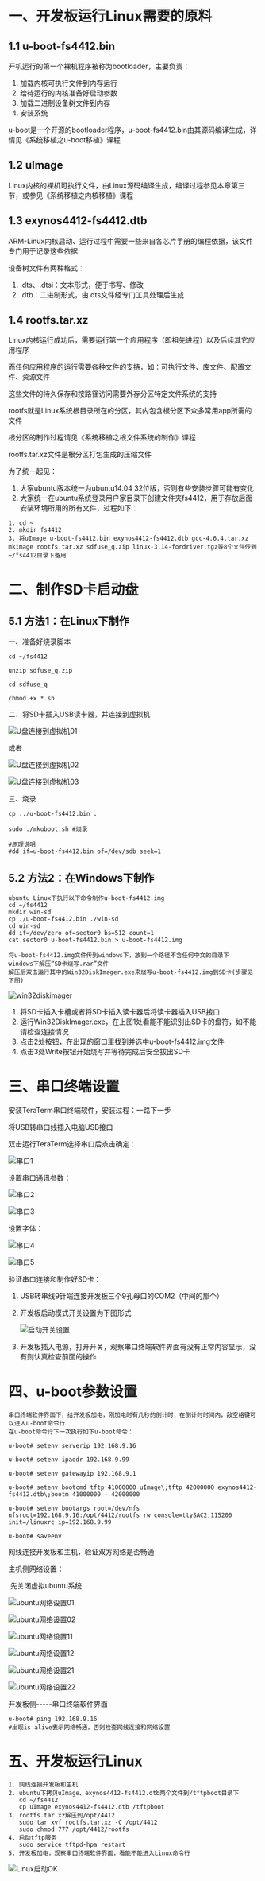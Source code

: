 # 一、开发板运行Linux需要的原料

## 1.1 u-boot-fs4412.bin

开机运行的第一个裸机程序被称为bootloader，主要负责：

1. 加载内核可执行文件到内存运行
2. 给待运行的内核准备好启动参数
3. 加载二进制设备树文件到内存
4. 安装系统

u-boot是一个开源的bootloader程序，u-boot-fs4412.bin由其源码编译生成，详情见《系统移植之u-boot移植》课程

## 1.2 uImage

Linux内核的裸机可执行文件，由Linux源码编译生成，编译过程参见本章第三节，或参见《系统移植之内核移植》课程

## 1.3 exynos4412-fs4412.dtb

ARM-Linux内核启动、运行过程中需要一些来自各芯片手册的编程依据，该文件专门用于记录这些依据

设备树文件有两种格式：

1. .dts、.dtsi：文本形式，便于书写、修改
2. .dtb：二进制形式，由.dts文件经专门工具处理后生成

## 1.4 rootfs.tar.xz

Linux内核运行成功后，需要运行第一个应用程序（即祖先进程）以及后续其它应用程序

而任何应用程序的运行需要各种文件的支持，如：可执行文件、库文件、配置文件、资源文件

这些文件的持久保存和按路径访问需要外存分区特定文件系统的支持

rootfs就是Linux系统根目录所在的分区，其内包含根分区下众多常用app所需的文件

根分区的制作过程请见《系统移植之根文件系统的制作》课程

rootfs.tar.xz文件是根分区打包生成的压缩文件



为了统一起见：

1. 大家ubuntu版本统一为ubuntu14.04 32位版，否则有些安装步骤可能有变化
2. 大家统一在ubuntu系统登录用户家目录下创建文件夹fs4412，用于存放后面安装环境所用的所有文件，过程如下：

```
1. cd ~
2. mkdir fs4412
3. 将uImage u-boot-fs4412.bin exynos4412-fs4412.dtb gcc-4.6.4.tar.xz mkimage rootfs.tar.xz sdfuse_q.zip linux-3.14-fordriver.tgz等8个文件传到~/fs4412目录下备用
```

# 二、制作SD卡启动盘

## 5.1 方法1：在Linux下制作

一、准备好烧录脚本

```shell
cd ~/fs4412

unzip sdfuse_q.zip

cd sdfuse_q

chmod +x *.sh
```

二、将SD卡插入USB读卡器，并连接到虚拟机

![U盘连接到虚拟机01](.\U盘连接到虚拟机01.jpg)

或者

![U盘连接到虚拟机02](.\U盘连接到虚拟机02.jpg)

![U盘连接到虚拟机03](.\U盘连接到虚拟机03.jpg)



三、烧录

```shell
cp ../u-boot-fs4412.bin .

sudo ./mkuboot.sh #烧录

#原理说明
#dd if=u-boot-fs4412.bin of=/dev/sdb seek=1
```

## 5.2 方法2：在Windows下制作

```shell
ubuntu Linux下执行以下命令制作u-boot-fs4412.img 
cd ~/fs4412
mkdir win-sd
cp ./u-boot-fs4412.bin ./win-sd
cd win-sd
dd if=/dev/zero of=sector0 bs=512 count=1
cat sector0 u-boot-fs4412.bin > u-boot-fs4412.img

将u-boot-fs4412.img文件传到windows下，放到一个路径不含任何中文的目录下
windows下解压“SD卡烧写.rar”文件
解压后双击运行其中的Win32DiskImager.exe来烧写u-boot-fs4412.img到SD卡(步骤见下图)
```

![win32diskimager](.\win32diskimager.jpg)

1. 将SD卡插入卡槽或者将SD卡插入读卡器后将读卡器插入USB接口
2. 运行Win32DiskImager.exe，在上图1处看能不能识别出SD卡的盘符，如不能请检查连接情况
3. 点击2处按钮，在出现的窗口里找到并选中u-boot-fs4412.img文件
4. 点击3处Write按钮开始烧写并等待完成后安全拔出SD卡

# 三、串口终端设置

安装TeraTerm串口终端软件，安装过程：一路下一步

将USB转串口线插入电脑USB接口

双击运行TeraTerm选择串口后点击确定：

![串口1](.\串口1.jpg)

设置串口通讯参数：

![串口2](.\串口2.jpg)

![串口3](.\串口3.jpg)

设置字体：

![串口4](.\串口4.jpg)

![串口5](.\串口5.jpg)



验证串口连接和制作好SD卡：

1. USB转串线9针端连接开发板三个9孔母口的COM2（中间的那个）

2. 开发板启动模式开关设置为下图形式

   ![启动开关设置](.\启动开关设置.jpg)

3. 开发板插入电源，打开开关，观察串口终端软件界面有没有正常内容显示，没有则认真检查前面的操作

# 四、u-boot参数设置

```shell
串口终端软件界面下，给开发板加电，刚加电时有几秒的倒计时，在倒计时时间内，敲空格键可以进入u-boot命令行
在u-boot命令行下一次执行如下u-boot命令：

u-boot# setenv serverip 192.168.9.16

u-boot# setenv ipaddr 192.168.9.99

u-boot# setenv gatewayip 192.168.9.1

u-boot# setenv bootcmd tftp 41000000 uImage\;tftp 42000000 exynos4412-fs4412.dtb\;bootm 41000000 - 42000000

u-boot# setenv bootargs root=/dev/nfs nfsroot=192.168.9.16:/opt/4412/rootfs rw console=ttySAC2,115200 init=/linuxrc ip=192.168.9.99

u-boot# saveenv
```



网线连接开发板和主机，验证双方网络是否畅通

主机侧网络设置：

​	先关闭虚拟ubuntu系统

![ubuntu网络设置01](.\ubuntu网络设置01.jpg)

![ubuntu网络设置02](.\ubuntu网络设置02.jpg)

![ubuntu网络设置11](.\ubuntu网络设置11.jpg)

![ubuntu网络设置12](.\ubuntu网络设置12.jpg)

![ubuntu网络设置21](.\ubuntu网络设置21.jpg)

![ubuntu网络设置22](.\ubuntu网络设置22.jpg)

开发板侧-----串口终端软件界面

```shell
u-boot# ping 192.168.9.16
#出现is alive表示网络畅通，否则检查网线连接和网络设置
```

# 五、开发板运行Linux

```shell
1. 网线连接开发板和主机
2. ubuntu下拷贝uImage、exynos4412-fs4412.dtb两个文件到/tftpboot目录下
   cd ~/fs4412
   cp uImage exynos4412-fs4412.dtb /tftpboot
3. rootfs.tar.xz解压到/opt/4412
   sudo tar xvf rootfs.tar.xz -C /opt/4412
   sudo chmod 777 /opt/4412/rootfs
4. 启动tftp服务
   sudo service tftpd-hpa restart
5. 开发板加电，观察串口终端软件界面，看能不能进入Linux命令行
```

![Linux启动OK](.\Linux启动OK.jpg)



